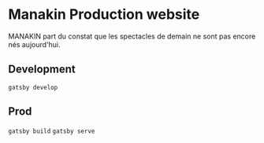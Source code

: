 # Manakin Production website

MANAKIN part du constat que les spectacles de demain ne sont pas encore nés aujourd'hui.

## Development

`gatsby develop`

## Prod

`gatsby build`
`gatsby serve`
